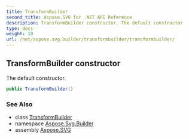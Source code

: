 ```yaml
---
title: TransformBuilder
second_title: Aspose.SVG for .NET API Reference
description: TransformBuilder constructor. The default constructor
type: docs
weight: 10
url: /net/aspose.svg.builder/transformbuilder/transformbuilder/
---
```

## TransformBuilder constructor

The default constructor.

```csharp
public TransformBuilder()
```

### See Also

* class [TransformBuilder](../)
* namespace [Aspose.Svg.Builder](../../../aspose.svg.builder/)
* assembly [Aspose.SVG](../../../)
